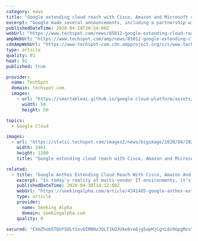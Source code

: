 ```yaml
---
category: news
title: "Google extending cloud reach with Cisco, Amazon and Microsoft connections"
excerpt: "Google made several announcements, including a partnership with Cisco that will better connect Cisco’s software-defined wide area network (SD-WAN) tools with Google Cloud. Google also announced the production release of Anthos for Amazon’s AWS and a preview"
publishedDateTime: 2020-04-28T20:54:00Z
webUrl: "https://www.techspot.com/news/85012-google-extending-cloud-reach-cisco-amazon-microsoft-connections.html"
ampWebUrl: "https://www.techspot.com/amp/news/85012-google-extending-cloud-reach-cisco-amazon-microsoft-connections.html"
cdnAmpWebUrl: "https://www-techspot-com.cdn.ampproject.org/c/s/www.techspot.com/amp/news/85012-google-extending-cloud-reach-cisco-amazon-microsoft-connections.html"
type: article
quality: 81
heat: 91
published: true

provider:
  name: TechSpot
  domain: techspot.com
  images:
    - url: "https://smartableai.github.io/google-cloud-platform/assets/images/organizations/techspot.com-50x50.jpg"
      width: 50
      height: 50

topics:
  - Google Cloud

images:
  - url: "https://static.techspot.com/images2/news/bigimage/2020/04/2020-04-28-image-30.jpg"
    width: 2461
    height: 1200
    title: "Google extending cloud reach with Cisco, Amazon and Microsoft connections"

related:
  - title: "Google Anthos Extending Cloud Reach With Cisco, Amazon And Microsoft Connections"
    excerpt: "In today's reality of multi-vendor IT environments, it's often better if everyone can play together. The strategy team over at Google Cloud seems to be particul"
    publishedDateTime: 2020-04-30T14:12:00Z
    webUrl: "https://seekingalpha.com/article/4341485-google-anthos-extending-cloud-reach-cisco-amazon-and-microsoft-connections"
    type: article
    provider:
      name: Seeking Alpha
      domain: seekingalpha.com
    quality: 0

secured: "CXmZhob5TQUYSOLtSxvDIRBNz3OLTJkQ3Uke8vo6jg5epHjCg+L8z9GpgMzvlb61GUeFCAj1MXQ6PNzDDSkLry4K45GEM/mYbSQzy+mIOx5+IUv3ZKKbriE135o3+PMf2yebFxIqKlDrK1YUhIG4MnQaM5AMdF71XazYYLql2QmK6C6h+Dk9pwvPEgkSTKyBYk5zWSng9NN5fZ46bRNcIESXbW7xPBdi5bkx+F5PhR38JLZiMqzwjHqE0qRfbkWrqxbE4f5QqF6kZEVDuvgCR7xZyMMBFiOMw4sNZFG7ppSjq4XldTdz3JjihcNcvHBhbugdzU4qEz7nqyjZYTaRkq8AtxmUI8lwIHcBUPr0Wxw19w2SA6m7AaO30hDy7g6HpWTq7DVKpvzix/GNv7VXyKubaBzVr6K33qGJtIcd2ay5auY3PNfmxdewtp6msUlmzpxQMef/VWBp3Kdy/2GgI4L0VTCt4sC5xxCwtKebkNQ=;hW8qTxRZkaghjwImpHLqxQ=="
---
```


